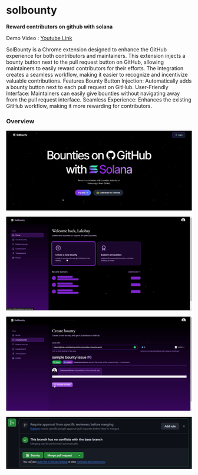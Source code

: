 # solbounty
**Reward contributors on github with solana**

Demo Video : [Youtube Link](https://youtu.be/ALOpqNLfKBQ)

SolBounty is a Chrome extension designed to enhance the GitHub experience for both contributors and maintainers. This extension injects a bounty button next to the pull request button on GitHub, allowing maintainers to easily reward contributors for their efforts. The integration creates a seamless workflow, making it easier to recognize and incentivize valuable contributions.
Features
Bounty Button Injection: Automatically adds a bounty button next to each pull request on GitHub.
User-Friendly Interface: Maintainers can easily give bounties without navigating away from the pull request interface.
Seamless Experience: Enhances the existing GitHub workflow, making it more rewarding for contributors.

### Overview

![landing page](./media/home.png)

![solbounty dashboard](./media/dashboard.png)

![create bounty](./media/bounty.png)

![bounty button](./media/bountybutton.png)



